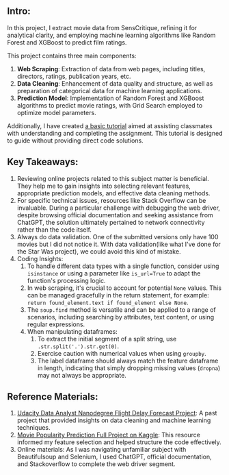 

## Intro: 

In this project, I extract movie data from SensCritique, refining it for analytical clarity, and employing machine learning algorithms like Random Forest and XGBoost to predict film ratings.

This project contains three main components:
1. **Web Scraping**: Extraction of data from web pages, including titles, directors, ratings, publication years, etc.
2. **Data Cleaning**: Enhancement of data quality and structure, as well as preparation of categorical data for machine learning applications.
3. **Prediction Model**: Implementation of Random Forest and XGBoost algorithms to predict movie ratings, with Grid Search employed to optimize model parameters.

Additionally, I have created [a basic tutorial](https://www.notion.so/fengyu23/SensCritique-Project-Basic-Tutorial-756d6801d0664c7eb71e95ab383848a7#d9ddea4ecb5249b5a413f5867d78f713) aimed at assisting classmates with understanding and completing the assignment. This tutorial is designed to guide without providing direct code solutions.

## Key Takeaways:

1. Reviewing online projects related to this subject matter is beneficial. They help me to gain insights into selecting relevant features, appropriate prediction models, and effective data cleaning methods.
2. For specific technical issues, resources like Stack Overflow can be invaluable. During a particular challenge with debugging the web driver, despite browsing official documentation and seeking assistance from ChatGPT, the solution ultimately pertained to network connectivity rather than the code itself.
3. Always do data validation. One of the submitted versions only have 100 movies but I did not notice it. With data validation(like what I've done for the Star Was project), we could avoid this kind of mistake.
4. Coding Insights:
   1. To handle different data types with a single function, consider using `isinstance` or using a parameter like `is_url=True` to adapt the function's processing logic.
   2. In web scraping, it's crucial to account for potential `None` values. This can be managed gracefully in the return statement, for example: `return found_element.text if found_element else None`.
   3. The `soup.find` method is versatile and can be applied to a range of scenarios, including searching by attributes, text content, or using regular expressions.
   4. When manipulating dataframes:
      1. To extract the initial segment of a split string, use `.str.split('.').str.get(0)`.
      2. Exercise caution with numerical values when using `groupby`.
      3. The label dataframe should always match the feature dataframe in length, indicating that simply dropping missing values (`dropna`) may not always be appropriate.


## Reference Materials:
1. [Udacity Data Analyst Nanodegree Flight Delay Forecast Project](https://github.com/fengyu20/udacity_data_analyst_nanodegree_projects/blob/master/CN_flight_delay_forecast_master/FlightDelayForecast.ipynb): A past project that provided insights on data cleaning and machine learning techniques.
2. [Movie Popularity Prediction Full Project on Kaggle](https://www.kaggle.com/code/huntermitchell/movie-popularity-prediction-full-project/notebook): This resource informed my feature selection and helped structure the code effectively.
3. Online materials: As I was navigating unfamiliar subject with Beautifulsoup and Selenium, I used ChatGPT, official documentation, and Stackoverflow to complete the web driver segment.